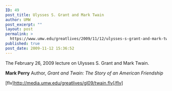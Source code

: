 ```yaml
---
ID: 49
post_title: Ulysses S. Grant and Mark Twain
author: UMW
post_excerpt: ""
layout: post
permalink: >
  https://www.umw.edu/greatlives/2009/11/12/ulysses-s-grant-and-mark-twain/
published: true
post_date: 2009-11-12 15:36:52
---
```

The February 26, 2009 lecture on Ulysses S. Grant and Mark Twain.

<strong>Mark Perry</strong>
Author, <em>Grant and Twain: The Story of an American Friendship</em>

[flv]http://media.umw.edu/greatlives/gl09/twain.flv[/flv]